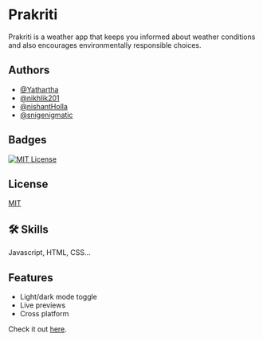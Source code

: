 
# Prakriti

Prakriti is a weather app that keeps you informed about weather conditions and also encourages environmentally responsible choices.




## Authors

- [@Yathartha](https://www.github.com/Yathartha19)
- [@nikhlik201](https://github.com/nikhilk205)
- [@nishantHolla](https://github.com/nishantHolla)
- [@snigenigmatic](https://github.com/snigenigmatic)



## Badges

[![MIT License](https://img.shields.io/badge/License-MIT-green.svg)](https://choosealicense.com/licenses/mit/)



## License

[MIT](https://choosealicense.com/licenses/mit/)






## 🛠 Skills
Javascript, HTML, CSS...


## Features

- Light/dark mode toggle
- Live previews
- Cross platform


Check it out [here](https://yathartha19.github.io/Prakriti/).
